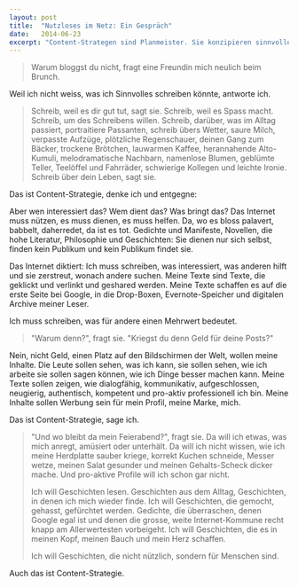 ```yaml
---
layout: post
title:  "Nutzloses im Netz: Ein Gespräch"
date:   2014-06-23
excerpt: "Content-Strategen sind Planmeister. Sie konzipieren sinnvolle Inhaltstypen und entscheiden, welche Texte nutzlos sind. Dabei werfen sie auch schon mal das ein oder andere Kleinod über Bord. Ein Gespräch."
---
```


> Warum bloggst du nicht, fragt eine Freundin mich neulich beim Brunch.

Weil ich nicht weiss, was ich Sinnvolles schreiben könnte, antworte ich.

> Schreib, weil es dir gut tut, sagt sie. Schreib, weil es Spass macht. Schreib, um des Schreibens willen. Schreib, darüber, was im Alltag passiert, portraitiere Passanten, schreib übers Wetter, saure Milch, verpasste Aufzüge, plötzliche Regenschauer, deinen Gang zum Bäcker, trockene Brötchen, lauwarmen Kaffee, herannahende Alto-Kumuli, melodramatische Nachbarn, namenlose Blumen, geblümte Teller, Teelöffel und Fahrräder, schwierige Kollegen und leichte Ironie. Schreib über dein Leben, sagt sie.

Das ist Content-Strategie, denke ich und entgegne:

Aber wen interessiert das? Wem dient das? Was bringt das? Das Internet muss nützen, es muss dienen, es muss helfen. Da, wo es bloss palavert, babbelt, daherredet, da ist es tot. Gedichte und Manifeste, Novellen, die hohe Literatur, Philosophie und Geschichten: Sie dienen nur sich selbst, finden kein Publikum und kein Publikum findet sie.

Das Internet diktiert: Ich muss schreiben, was interessiert, was anderen hilft und sie zerstreut, wonach andere suchen. Meine Texte sind Texte, die geklickt und verlinkt und geshared werden. Meine Texte schaffen es auf die erste Seite bei Google, in die Drop-Boxen, Evernote-Speicher und digitalen Archive meiner Leser.

Ich muss schreiben, was für andere einen Mehrwert bedeutet.

> "Warum denn?", fragt sie. "Kriegst du denn Geld für deine Posts?"

Nein, nicht Geld, einen Platz auf den Bildschirmen der Welt, wollen meine Inhalte. Die Leute sollen sehen, was ich kann, sie sollen sehen, wie ich arbeite sie sollen sagen können, wie ich Dinge besser machen kann. Meine Texte sollen zeigen, wie dialogfähig, kommunikativ, aufgeschlossen, neugierig, authentisch, kompetent und pro-aktiv professionell ich bin. Meine Inhalte sollen Werbung sein für mein Profil, meine Marke, mich.

Das ist Content-Strategie, sage ich.

> "Und wo bleibt da mein Feierabend?", fragt sie. Da will ich etwas, was mich anregt, amüsiert oder unterhält. Da will ich nicht wissen, wie ich meine Herdplatte sauber kriege, korrekt Kuchen schneide, Messer wetze, meinen Salat gesunder und meinen Gehalts-Scheck dicker mache. Und pro-aktive Profile will ich schon gar nicht.
> 
> Ich will Geschichten lesen. Geschichten aus dem Alltag, Geschichten, in denen ich mich wieder finde. Ich will Geschichten, die gemocht, gehasst, gefürchtet werden. Gedichte, die überraschen, denen Google egal ist und denen die grosse, weite Internet-Kommune recht knapp am Allerwertesten vorbeigeht. Ich will Geschichten, die es in meinen Kopf, meinen Bauch und mein Herz schaffen.
> 
> Ich will Geschichten, die nicht nützlich, sondern für Menschen sind.

Auch das ist Content-Strategie.